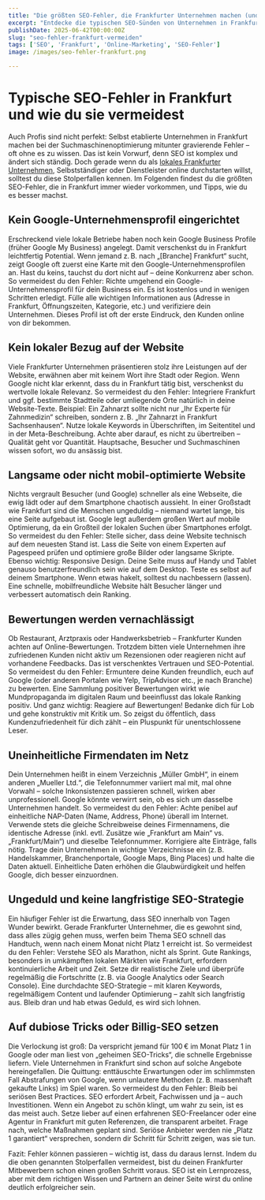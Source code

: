 ```yaml
---
title: "Die größten SEO-Fehler, die Frankfurter Unternehmen machen (und wie du sie vermeidest)"
excerpt: "Entdecke die typischen SEO-Sünden von Unternehmen in Frankfurt – und vor allem, wie du diese Fehler vermeidest, um online besser gefunden zu werden."
publishDate: 2025-06-42T00:00:00Z
slug: "seo-fehler-frankfurt-vermeiden"
tags: ['SEO', 'Frankfurt', 'Online-Marketing', 'SEO-Fehler']
image: /images/seo-fehler-frankfurt.png

---
```


# Typische SEO-Fehler in Frankfurt und wie du sie vermeidest

Auch Profis sind nicht perfekt: Selbst etablierte Unternehmen in Frankfurt machen bei der Suchmaschinenoptimierung mitunter gravierende Fehler – oft ohne es zu wissen. Das ist kein Vorwurf, denn SEO ist komplex und ändert sich ständig. Doch gerade wenn du als <a href="/">lokales Frankfurter Unternehmen</a>, Selbstständiger oder Dienstleister online durchstarten willst, solltest du diese Stolperfallen kennen. Im Folgenden findest du die größten SEO-Fehler, die in Frankfurt immer wieder vorkommen, und Tipps, wie du es besser machst.

## Kein Google-Unternehmensprofil eingerichtet

Erschreckend viele lokale Betriebe haben noch kein Google Business Profile (früher Google My Business) angelegt. Damit verschenkst du in Frankfurt leichtfertig Potential. Wenn jemand z. B. nach „[Branche] Frankfurt“ sucht, zeigt Google oft zuerst eine Karte mit den Google-Unternehmensprofilen an. Hast du keins, tauchst du dort nicht auf – deine Konkurrenz aber schon. So vermeidest du den Fehler: Richte umgehend ein Google-Unternehmensprofil für dein Business ein. Es ist kostenlos und in wenigen Schritten erledigt. Fülle alle wichtigen Informationen aus (Adresse in Frankfurt, Öffnungszeiten, Kategorie, etc.) und verifiziere dein Unternehmen. Dieses Profil ist oft der erste Eindruck, den Kunden online von dir bekommen.

## Kein lokaler Bezug auf der Website

Viele Frankfurter Unternehmen präsentieren stolz ihre Leistungen auf der Website, erwähnen aber mit keinem Wort ihre Stadt oder Region. Wenn Google nicht klar erkennt, dass du in Frankfurt tätig bist, verschenkst du wertvolle lokale Relevanz. So vermeidest du den Fehler: Integriere Frankfurt und ggf. bestimmte Stadtteile oder umliegende Orte natürlich in deine Website-Texte. Beispiel: Ein Zahnarzt sollte nicht nur „Ihr Experte für Zahnmedizin“ schreiben, sondern z. B. „Ihr Zahnarzt in Frankfurt Sachsenhausen“. Nutze lokale Keywords in Überschriften, im Seitentitel und in der Meta-Beschreibung. Achte aber darauf, es nicht zu übertreiben – Qualität geht vor Quantität. Hauptsache, Besucher und Suchmaschinen wissen sofort, wo du ansässig bist.

## Langsame oder nicht mobil-optimierte Website
Nichts vergrault Besucher (und Google) schneller als eine Webseite, die ewig lädt oder auf dem Smartphone chaotisch aussieht. In einer Großstadt wie Frankfurt sind die Menschen ungeduldig – niemand wartet lange, bis eine Seite aufgebaut ist. Google legt außerdem großen Wert auf mobile Optimierung, da ein Großteil der lokalen Suchen über Smartphones erfolgt. So vermeidest du den Fehler: Stelle sicher, dass deine Website technisch auf dem neuesten Stand ist. Lass die Seite von einem Experten auf Pagespeed prüfen und optimiere große Bilder oder langsame Skripte. Ebenso wichtig: Responsive Design. Deine Seite muss auf Handy und Tablet genauso benutzerfreundlich sein wie auf dem Desktop. Teste es selbst auf deinem Smartphone. Wenn etwas hakelt, solltest du nachbessern (lassen). Eine schnelle, mobilfreundliche Website hält Besucher länger und verbessert automatisch dein Ranking.

## Bewertungen werden vernachlässigt 
Ob Restaurant, Arztpraxis oder Handwerksbetrieb – Frankfurter Kunden achten auf Online-Bewertungen. Trotzdem bitten viele Unternehmen ihre zufriedenen Kunden nicht aktiv um Rezensionen oder reagieren nicht auf vorhandene Feedbacks. Das ist verschenktes Vertrauen und SEO-Potential. So vermeidest du den Fehler: Ermuntere deine Kunden freundlich, euch auf Google (oder anderen Portalen wie Yelp, TripAdvisor etc., je nach Branche) zu bewerten. Eine Sammlung positiver Bewertungen wirkt wie Mundpropaganda im digitalen Raum und beeinflusst das lokale Ranking positiv. Und ganz wichtig: Reagiere auf Bewertungen! Bedanke dich für Lob und gehe konstruktiv mit Kritik um. So zeigst du öffentlich, dass Kundenzufriedenheit für dich zählt – ein Pluspunkt für unentschlossene Leser.

## Uneinheitliche Firmendaten im Netz

Dein Unternehmen heißt in einem Verzeichnis „Müller GmbH“, in einem anderen „Mueller Ltd.“, die Telefonnummer variiert mal mit, mal ohne Vorwahl – solche Inkonsistenzen passieren schnell, wirken aber unprofessionell. Google könnte verwirrt sein, ob es sich um dasselbe Unternehmen handelt. So vermeidest du den Fehler: Achte penibel auf einheitliche NAP-Daten (Name, Address, Phone) überall im Internet. Verwende stets die gleiche Schreibweise deines Firmennamens, die identische Adresse (inkl. evtl. Zusätze wie „Frankfurt am Main“ vs. „Frankfurt/Main“) und dieselbe Telefonnummer. Korrigiere alte Einträge, falls nötig. Trage dein Unternehmen in wichtige Verzeichnisse ein (z. B. Handelskammer, Branchenportale, Google Maps, Bing Places) und halte die Daten aktuell. Einheitliche Daten erhöhen die Glaubwürdigkeit und helfen Google, dich besser einzuordnen.

## Ungeduld und keine langfristige SEO-Strategie
Ein häufiger Fehler ist die Erwartung, dass SEO innerhalb von Tagen Wunder bewirkt. Gerade Frankfurter Unternehmer, die es gewohnt sind, dass alles zügig gehen muss, werfen beim Thema SEO schnell das Handtuch, wenn nach einem Monat nicht Platz 1 erreicht ist. So vermeidest du den Fehler: Verstehe SEO als Marathon, nicht als Sprint. Gute Rankings, besonders in umkämpften lokalen Märkten wie Frankfurt, erfordern kontinuierliche Arbeit und Zeit. Setze dir realistische Ziele und überprüfe regelmäßig die Fortschritte (z. B. via Google Analytics oder Search Console). Eine durchdachte SEO-Strategie – mit klaren Keywords, regelmäßigem Content und laufender Optimierung – zahlt sich langfristig aus. Bleib dran und hab etwas Geduld, es wird sich lohnen.

## Auf dubiose Tricks oder Billig-SEO setzen 
Die Verlockung ist groß: Da verspricht jemand für 100 € im Monat Platz 1 in Google oder man liest von „geheimen SEO-Tricks“, die schnelle Ergebnisse liefern. Viele Unternehmen in Frankfurt sind schon auf solche Angebote hereingefallen. Die Quittung: enttäuschte Erwartungen oder im schlimmsten Fall Abstrafungen von Google, wenn unlautere Methoden (z. B. massenhaft gekaufte Links) im Spiel waren. So vermeidest du den Fehler: Bleib bei seriösen Best Practices. SEO erfordert Arbeit, Fachwissen und ja – auch Investitionen. Wenn ein Angebot zu schön klingt, um wahr zu sein, ist es das meist auch. Setze lieber auf einen erfahrenen SEO-Freelancer oder eine Agentur in Frankfurt mit guten Referenzen, die transparent arbeitet. Frage nach, welche Maßnahmen geplant sind. Seriöse Anbieter werden nie „Platz 1 garantiert“ versprechen, sondern dir Schritt für Schritt zeigen, was sie tun.

Fazit: Fehler können passieren – wichtig ist, dass du daraus lernst. Indem du die oben genannten Stolperfallen vermeidest, bist du deinen Frankfurter Mitbewerbern schon einen großen Schritt voraus. SEO ist ein Lernprozess, aber mit dem richtigen Wissen und Partnern an deiner Seite wirst du online deutlich erfolgreicher sein.